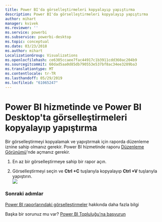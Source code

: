 ```yaml
---
title: Power BI'da görselleştirmeleri kopyalayıp yapıştırma
description: Power BI'da görselleştirmeleri kopyalayıp yapıştırma
author: mihart
manager: kvivek
ms.reviewer: ''
ms.service: powerbi
ms.subservice: powerbi-desktop
ms.topic: conceptual
ms.date: 03/23/2018
ms.author: mihart
LocalizationGroup: Visualizations
ms.openlocfilehash: ce6305ccaee7fac44917c1b3911cdd360ac204b9
ms.sourcegitcommit: 60dad5aa0d85db790553e537bf8ac34ee3289ba3
ms.translationtype: MT
ms.contentlocale: tr-TR
ms.lasthandoff: 05/29/2019
ms.locfileid: "61065247"
---
```

# <a name="copy-and-paste-a-visualization-in-power-bi-service-and-power-bi-desktop"></a>Power BI hizmetinde ve Power BI Desktop'ta görselleştirmeleri kopyalayıp yapıştırma
Bir görselleştirmeyi kopyalamak ve yapıştırmak için raporda düzenleme iznine sahip olmanız gerekir. Power BI hizmetinde raporu [Düzenleme Görünümü](../consumer/end-user-reading-view.md)'nde açmanız gerekir.

1. En az bir görselleştirmeye sahip bir rapor açın.  

2. Görselleştirmeyi seçin ve **Ctrl +C** tuşlarıyla kopyalayıp **Ctrl +V** tuşlarıyla yapıştırın.  
   ![](media/power-bi-visualization-copy-paste/copypasteviznew.gif)

### <a name="next-steps"></a>Sonraki adımlar
[Power BI raporlarındaki görselleştirmeler](power-bi-report-visualizations.md) hakkında daha fazla bilgi

Başka bir sorunuz mu var? [Power BI Topluluğu'na başvurun](http://community.powerbi.com/)

